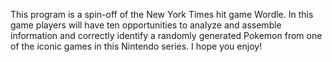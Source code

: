 This program is a spin-off of the New York Times hit game Wordle. In this game players will have ten opportunities to analyze and assemble information and correctly identify a randomly generated Pokemon from one of the iconic games in this Nintendo series. I hope you enjoy!
